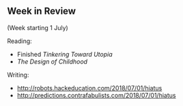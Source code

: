 ## Week in Review

(Week starting 1 July)

Reading:
* Finished *Tinkering Toward Utopia*
* *The Design of Childhood*

Writing:
* http://robots.hackeducation.com/2018/07/01/hiatus
* http://predictions.contrafabulists.com/2018/07/01/hiatus

